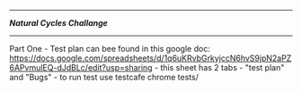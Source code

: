 ******************************
***Natural Cycles Challange***
******************************

Part One
	- Test plan can bee found in this google doc: https://docs.google.com/spreadsheets/d/1q6uKRvbGrkyjccN6hvS9jpN2aPZ6APvmulEQ-dJdBLc/edit?usp=sharing
		- this sheet has 2 tabs - "test plan" and "Bugs"
	- to run test use testcafe chrome tests/